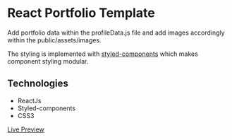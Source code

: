 # React Portfolio Template

Add portfolio data within the profileData.js file and add images accordingly within the public/assets/images.

The styling is implemented with [styled-components](https://www.styled-components.com/) which makes component styling modular.

## Technologies

- ReactJs
- Styled-components
- CSS3

[Live Preview](https://www.jairusbali.com)
